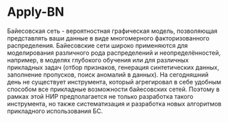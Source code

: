 # Apply-BN

Байесовская сеть - вероятностная графическая модель, позволяющая представлять ваши данные в виде многомерного факторизованного распределения. Байесовские сети широко применяются для моделирования различного рода распределений и неопределённостей, например, в моделях глубокого обучения или для различных прикладных задач (отбор признаков, генерация синтетических данных, заполнение пропусков, поиск аномалий в данных).
На сегодняшний день не существует инструмента, который агрегировал в себе удобным способом все прикладные возможности байесовских сетей. Поэтому в рамках этой НИР предполагается не только разработка такого инструмента, но также систематизация и разработка новых алгоритмов прикладного использования БС.  
